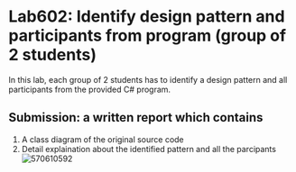 ﻿# Lab602: Identify design pattern and participants from program (group of 2 students)

In this lab, each group of 2 students has to identify a design pattern and all participants 
from the provided C# program. 

## Submission: a written report which contains

1. A class diagram of the original source code
2. Detail explaination about the identified pattern and all the parcipants
![570610592](https://www.img.in.th/image/7FUs)
